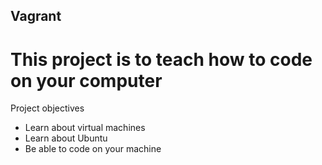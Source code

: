 ## Vagrant
# This project is to teach how to code on your computer

Project objectives
- Learn about virtual machines
- Learn about Ubuntu
- Be able to code on your machine
